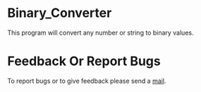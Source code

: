 # Binary_Converter
This program will convert any number or string to binary values.

# Feedback Or Report Bugs
To report bugs or to give feedback please send a <a href="mailto:ms_test123@mail.ru?subject=Feedback: <Replace with feedback>">mail</a>.

